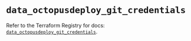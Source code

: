 # `data_octopusdeploy_git_credentials`

Refer to the Terraform Registry for docs: [`data_octopusdeploy_git_credentials`](https://registry.terraform.io/providers/octopusdeploylabs/octopusdeploy/0.43.2/docs/data-sources/git_credentials).
